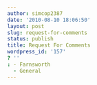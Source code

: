 ```yaml
---
author: simcop2387
date: '2010-08-10 18:06:50'
layout: post
slug: request-for-comments
status: publish
title: Request For Comments
wordpress_id: '157'
? ''
: - Farnsworth
  - General
---
```


